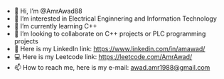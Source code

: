 - 👋 Hi, I’m @AmrAwad88
- 👀 I’m interested in Electrical Enginnering and Information Technology
- 🌱 I’m currently learning C++
- 💞️ I’m looking to collaborate on C++ projects or PLC programming projects
- :link: Here is my LinkedIn link: https://www.linkedin.com/in/amawad/
- :computer: Here is my Leetcode link: https://leetcode.com/AmrAwad/
- 📫 How to reach me, here is my e-mail: awad.amr1988@gmail.com

<!---
AmrAwad88/AmrAwad88 is a ✨ special ✨ repository because its `README.md` (this file) appears on your GitHub profile.
You can click the Preview link to take a look at your changes.
--->

